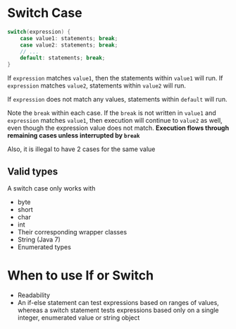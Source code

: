 # Switch Case

```java
switch(expression) {
    case value1: statements; break;
    case value2: statements; break;
    // ...
    default: statements; break;
}
```

If `expression` matches `value1`, then the statements within `value1` will run. If `expression` matches `value2`, statements within `value2` will run. 

If `expression` does not match any values, statements within `default` will run.

Note the `break` within each case. If the `break` is not written in `value1` and `expression` matches `value1`, then execution will continue to `value2` as well, even though the expression value does not match. **Execution flows through remaining cases unless interrupted by `break`**

Also, it is illegal to have 2 cases for the same value

## Valid types

A switch case only works with
- byte
- short
- char
- int
- Their corresponding wrapper classes
- String (Java 7)
- Enumerated types

# When to use If or Switch
- Readability
- An if-else statement can test expressions based on ranges of values, whereas a switch statement tests expressions based only on a single integer, enumerated value or string object